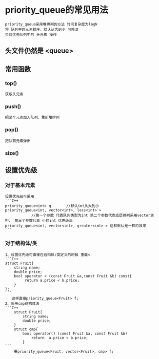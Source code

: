 # priority\_queue的常见用法
	priority_queue采用堆排列的方法 时间复杂度为logN
	将 队列中的元素排序，默认从大到小 可修改
	只对优先队列中的 头元素 操作
## 头文件仍然是 \<queue>
## 常用函数
### top()
	获取头元素
### push() 
	把某个元素加入队列，重新堆排列
### pop()
	把队首元素弹出
### size()

## 设置优先级
### 对于基本元素
	设置优先级可采用
	```C++
	priority_queue<int> q  		//默认int从大到小
	priority_queue<int, vector<int>, less<int> >	
				//第一个参数 代表队列类型为int 第二个参数代表底层排列采用vector承担， 第三个参数代表 小的int 优先级高
	priority_queue<int, vector<int>, greater<int> > 这和默认是一样的效果
	```
### 对于结构体/类
	1、设置优先级可直接在结构体/类定义的时候 重载<
	```C++
	struct Fruit{
		string name;
		double price;
		bool operator < (const Fruit &a,const Fruit &b) const{
			 return a.price < b.price;	
		}
	};
	```
	   这样直接priority_queue<Fruit> f;
	2、采用cmp结构体法
	```C++
		struct Fruit{
			string name;
			double price;
		}
		struct cmp{
			bool operator() (const Fruit &a, const Fruit &b)
				return  a.price < b.price;
			}
	```
		要priority_queue<Fruit, vector<Fruit>, cmp> f;
